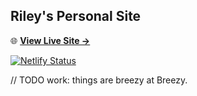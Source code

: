 ##  Riley's Personal Site 

🌐 **[View Live Site →](https://rileymiller.dev)**

[![Netlify Status](https://api.netlify.com/api/v1/badges/87d292c8-f3ee-45d2-b01e-a1e206a44db7/deploy-status)](https://app.netlify.com/sites/practical-shaw-556b22/deploys)

// TODO
work: things are breezy at Breezy. 
